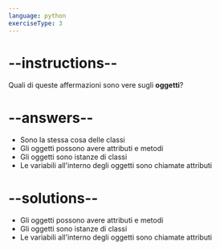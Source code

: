 ```yaml
---
language: python
exerciseType: 3
---
```


# --instructions--

Quali di queste affermazioni sono vere sugli __oggetti__?

# --answers--

- Sono la stessa cosa delle classi
- Gli oggetti possono avere attributi e metodi
- Gli oggetti sono istanze di classi
- Le variabili all'interno degli oggetti sono chiamate attributi

# --solutions--

- Gli oggetti possono avere attributi e metodi
- Gli oggetti sono istanze di classi
- Le variabili all'interno degli oggetti sono chiamate attributi
